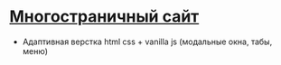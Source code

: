# [Многостраничный сайт](https://vechkina.github.io/)

- Адаптивная верстка html css + vanilla js (модальные окна, табы, меню)
